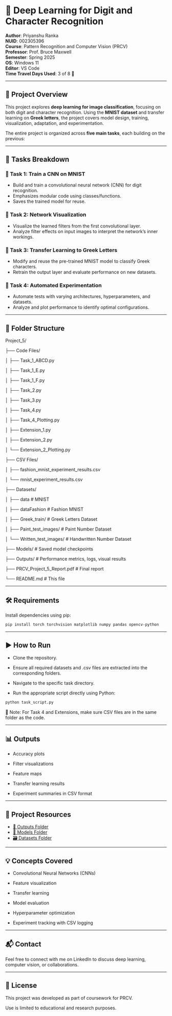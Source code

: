 # 🧠 Deep Learning for Digit and Character Recognition

**Author**: Priyanshu Ranka  
**NUID**: 002305396  
**Course**: Pattern Recognition and Computer Vision (PRCV)  
**Professor**: Prof. Bruce Maxwell  
**Semester**: Spring 2025  
**OS**: Windows 11  
**Editor**: VS Code  
**Time Travel Days Used**: 3 of 8 🚀

---
## 📌 Project Overview

This project explores **deep learning for image classification**, focusing on both digit and character recognition. Using the **MNIST dataset** and transfer learning on **Greek letters**, the project covers model design, training, visualization, adaptation, and experimentation.

The entire project is organized across **five main tasks**, each building on the previous:

---
## 🧠 Tasks Breakdown

### 🔹 Task 1: Train a CNN on MNIST
- Build and train a convolutional neural network (CNN) for digit recognition.
- Emphasizes modular code using classes/functions.
- Saves the trained model for reuse.

### 🔹 Task 2: Network Visualization
- Visualize the learned filters from the first convolutional layer.
- Analyze filter effects on input images to interpret the network’s inner workings.

### 🔹 Task 3: Transfer Learning to Greek Letters
- Modify and reuse the pre-trained MNIST model to classify Greek characters.
- Retrain the output layer and evaluate performance on new datasets.

### 🔹 Task 4: Automated Experimentation
- Automate tests with varying architectures, hyperparameters, and datasets.
- Analyze and plot performance to identify optimal configurations.

---

## 📁 Folder Structure

Project_5/

├── Code Files/

│ ├── Task_1_ABCD.py

│ ├── Task_1_E.py

│ ├── Task_1_F.py

│ ├── Task_2.py

│ ├── Task_3.py

│ ├── Task_4.py

│ ├── Task_4_Plotting.py

│ ├── Extension_1.py

│ ├── Extension_2.py

│ └── Extension_2_Plotting.py

├── CSV Files/

│ ├── fashion_mnist_experiment_results.csv

│ └── mnist_experiment_results.csv

├── Datasets/

│ ├── data                   # MNIST

│ ├── dataFashion             # Fashion MNIST

│ ├── Greek_train/            # Greek Letters Dataset

│ ├── Paint_test_images/      # Paint Number Dataset

│ └── Written_test_images/    # Handwritten Number Dataset

├── Models/                   # Saved model checkpoints

├── Outputs/                  # Performance metrics, logs, visual results

├── PRCV_Project_5_Report.pdf # Final report

└── README.md                 # This file

---
## 🛠️ Requirements

Install dependencies using pip:

```bash
pip install torch torchvision matplotlib numpy pandas opencv-python
```

---
## ▶️ How to Run
- Clone the repository.

- Ensure all required datasets and .csv files are extracted into the corresponding folders.

- Navigate to the specific task directory.

- Run the appropriate script directly using Python:
```bash
python task_script.py
```
📌 Note: For Task 4 and Extensions, make sure CSV files are in the same folder as the code.

---
## 📊 Outputs
- Accuracy plots

- Filter visualizations

- Feature maps

- Transfer learning results

- Experiment summaries in CSV format

---
## 🔗 Project Resources

- [📂 Outputs Folder](https://northeastern-my.sharepoint.com/:f:/g/personal/ranka_pr_northeastern_edu/EvZCFr95vyZHv6nNxy2BWYsBR9aHtED5cVeYv9j-Vt4nLA?e=44QEsq)  
- [📁 Models Folder](https://northeastern-my.sharepoint.com/:f:/g/personal/ranka_pr_northeastern_edu/EsoEcx2mPXpGq4vcgTME-xgBK8k-1Rs0d1uoSNK34Ontaw?e=nAQvWB)  
- [🗃️ Datasets Folder](https://northeastern-my.sharepoint.com/:f:/g/personal/ranka_pr_northeastern_edu/EpUryZ6QClFJu_l6hjENcx4Blq3u_d9GVoxSlapKWSer6A?e=WD9BXv)


---
## 💡 Concepts Covered
- Convolutional Neural Networks (CNNs)

- Feature visualization

- Transfer learning

- Model evaluation

- Hyperparameter optimization

- Experiment tracking with CSV logging

---
## 📬 Contact
Feel free to connect with me on LinkedIn to discuss deep learning, computer vision, or collaborations.

---
## 📖 License
This project was developed as part of coursework for PRCV.

Use is limited to educational and research purposes.

